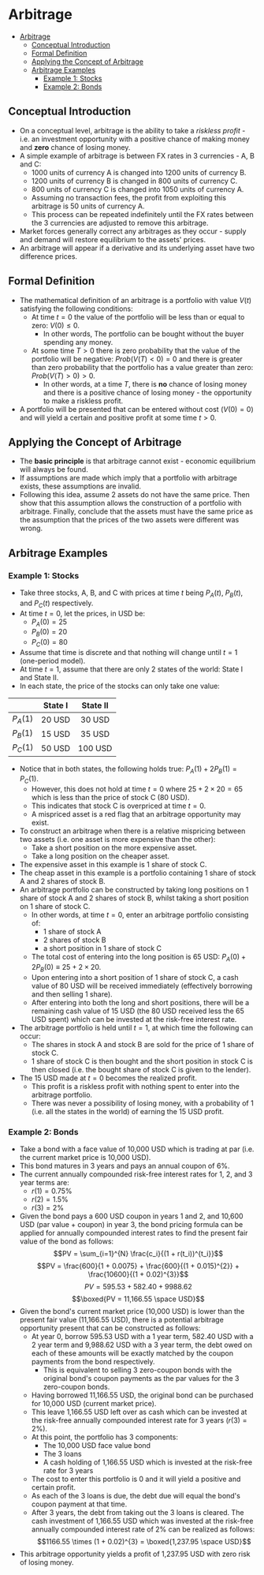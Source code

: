 # Arbitrage

- [Arbitrage](#arbitrage)
  - [Conceptual Introduction](#conceptual-introduction)
  - [Formal Definition](#formal-definition)
  - [Applying the Concept of Arbitrage](#applying-the-concept-of-arbitrage)
  - [Arbitrage Examples](#arbitrage-examples)
    - [Example 1: Stocks](#example-1-stocks)
    - [Example 2: Bonds](#example-2-bonds)

## Conceptual Introduction

- On a conceptual level, arbitrage is the ability to take a *riskless profit* - i.e. an investment opportunity with a positive chance of making money and **zero** chance of losing money.
- A simple example of arbitrage is between FX rates in 3 currencies - A, B and C:
  - 1000 units of currency A is changed into 1200 units of currency B.
  - 1200 units of currency B is changed in 800 units of currency C.
  - 800 units of currency C is changed into 1050 units of currency A.
  - Assuming no transaction fees, the profit from exploiting this arbitrage is 50 units of currency A.
  - This process can be repeated indefinitely until the FX rates between the 3 currencies are adjusted to remove this arbitrage.
- Market forces generally correct any arbitrages as they occur - supply and demand will restore equilibrium to the assets' prices.
- An arbitrage will appear if a derivative and its underlying asset have two difference prices.

## Formal Definition

- The mathematical definition of an arbitrage is a portfolio with value $V(t)$ satisfying the following conditions:
  - At time $t = 0$ the value of the portfolio will be less than or equal to zero: $V(0) \leq 0$.
    - In other words, The portfolio can be bought without the buyer spending any money.
  - At some time $T > 0$ there is zero probability that the value of the portfolio will be negative: $Prob(V(T) < 0) = 0$ and there is greater than zero probability that the portfolio has a value greater than zero: $Prob(V(T) > 0) > 0$.
    - In other words, at a time $T$, there is **no** chance of losing money and there is a positive chance of losing money - the opportunity to make a riskless profit.
- A portfolio will be presented that can be entered without cost ($V(0) = 0$) and will yield a certain and positive profit at some time $t > 0$.

## Applying the Concept of Arbitrage

- The **basic principle** is that arbitrage cannot exist - economic equilibrium will always be found.
- If assumptions are made which imply that a portfolio with arbitrage exists, these assumptions are invalid.
- Following this idea, assume 2 assets do not have the same price. Then show that this assumption allows the construction of a portfolio with arbitrage. Finally, conclude that the assets must have the same price as the assumption that the prices of the two assets were different was wrong.

## Arbitrage Examples

### Example 1: Stocks

- Take three stocks, A, B, and C with prices at time $t$ being $P_{A}(t)$, $P_{B}(t)$, and $P_{C}(t)$ respectively.
- At time $t = 0$, let the prices, in USD be:
  - $P_{A}(0) = 25$
  - $P_{B}(0) = 20$
  - $P_{C}(0) = 80$
- Assume that time is discrete and that nothing will change until $t =1$ (one-period model).
- At time $t = 1$, assume that there are only 2 states of the world: State I and State II.
- In each state, the price of the stocks can only take one value:

|            | State I | State II |
|------------|:-------:|:--------:|
| $P_{A}(1)$ |  20 USD |  30 USD  |
| $P_{B}(1)$ |  15 USD |  35 USD  |
| $P_{C}(1)$ |  50 USD | 100 USD  |

- Notice that in both states, the following holds true: $P_{A}(1) + 2P_{B}(1) = P_{C}(1)$.
  - However, this does not hold at time $t = 0$ where $25 + 2 \times 20 = 65$ which is less than the price of stock C (80 USD).
  - This indicates that stock C is overpriced at time $t = 0$.
  - A mispriced asset is a red flag that an arbitrage opportunity may exist.
- To construct an arbitrage when there is a relative mispricing between two assets (i.e. one asset is more expensive than the other):
  - Take a short position on the more expensive asset.
  - Take a long position on the cheaper asset.
- The expensive asset in this example is 1 share of stock C.
- The cheap asset in this example is a portfolio containing 1 share of stock A and 2 shares of stock B.
- An arbitrage portfolio can be constructed by taking long positions on 1 share of stock A and 2 shares of stock B, whilst taking a short position on 1 share of stock C.
  - In other words, at time $t = 0$, enter an arbitrage portfolio consisting of:
    - 1 share of stock A
    - 2 shares of stock B
    - a short position in 1 share of stock C
  - The total cost of entering into the long position is 65 USD: $P_{A}(0) + 2P_{B}(0) \equiv 25 + 2 \times 20$.
  - Upon entering into a short position of 1 share of stock C, a cash value of 80 USD will be received immediately (effectively borrowing and then selling 1 share).
  - After entering into both the long and short positions, there will be a remaining cash value of 15 USD (the 80 USD received less the 65 USD spent) which can be invested at the risk-free interest rate.
- The arbitrage portfolio is held until $t = 1$, at which time the following can occur:
  - The shares in stock A and stock B are sold for the price of 1 share of stock C.
  - 1 share of stock C is then bought and the short position in stock C is then closed (i.e. the bought share of stock C is given to the lender).
- The 15 USD made at $t = 0$ becomes the realized profit.
  - This profit is a riskless profit with nothing spent to enter into the arbitrage portfolio.
  - There was never a possibility of losing money, with a probability of 1 (i.e. all the states in the world) of earning the 15 USD profit.

### Example 2: Bonds

- Take a bond with a face value of 10,000 USD which is trading at par (i.e. the current market price is 10,000 USD).
- This bond matures in 3 years and pays an annual coupon of 6%.
- The current annually compounded risk-free interest rates for 1, 2, and 3 year terms are:
  - $r(1) = 0.75\%$
  - $r(2) = 1.5\%$
  - $r(3) = 2\%$
- Given the bond pays a 600 USD coupon in years 1 and 2, and 10,600 USD (par value + coupon) in year 3, the bond pricing formula can be applied for annually compounded interest rates to find the present fair value of the bond as follows:
$$PV = \sum_{i=1}^{N} \frac{c_i}{(1 + r(t_i))^{t_i}}$$
$$PV = \frac{600}{1 + 0.0075} + \frac{600}{(1 + 0.015)^{2}} + \frac{10600}{(1 + 0.02)^{3}}$$
$$PV = 595.53 + 582.40 + 9988.62$$
$$\boxed{PV = 11,166.55 \space USD}$$
- Given the bond's current market price (10,000 USD) is lower than the present fair value (11,166.55 USD), there is a potential arbitrage opportunity present that can be constructed as follows:
  - At year 0, borrow 595.53 USD with a 1 year term, 582.40 USD with a 2 year term and 9,988.62 USD with a 3 year term, the debt owed on each of these amounts will be exactly matched by the coupon payments from the bond respectively.
    - This is equivalent to selling 3 zero-coupon bonds with the original bond's coupon payments as the par values for the 3 zero-coupon bonds.
  - Having borrowed 11,166.55 USD, the original bond can be purchased for 10,000 USD (current market price).
  - This leave 1,166.55 USD left over as cash which can be invested at the risk-free annually compounded interest rate for 3 years ($r(3) = 2\%$).
  - At this point, the portfolio has 3 components:
    - The 10,000 USD face value bond
    - The 3 loans
    - A cash holding of 1,166.55 USD which is invested at the risk-free rate for 3 years
  - The cost to enter this portfolio is 0 and it will yield a positive and certain profit.
  - As each of the 3 loans is due, the debt due will equal the bond's coupon payment at that time.
  - After 3 years, the debt from taking out the 3 loans is cleared. The cash investment of 1,166.55 USD which was invested at the risk-free annually compounded interest rate of 2% can be realized as follows:
$$1166.55 \times (1 + 0.02)^{3} = \boxed{1,237.95 \space USD}$$
- This arbitrage opportunity yields a profit of 1,237.95 USD with zero risk of losing money.